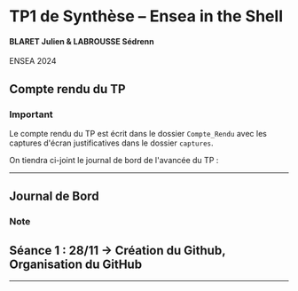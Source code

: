 # TP1 de Synthèse – Ensea in the Shell
#### BLARET Julien & LABROUSSE Sédrenn
ENSEA 2024

## Compte rendu du TP
### **Important**

Le compte rendu du TP est écrit dans le dossier `Compte_Rendu` avec les captures d'écran justificatives dans le dossier `captures`.

On tiendra ci-joint le journal de bord de l'avancée du TP :

---

## Journal de Bord

### **Note**

**Séance 1 : 28/11** → Création du Github, Organisation du GitHub
-
---


      
